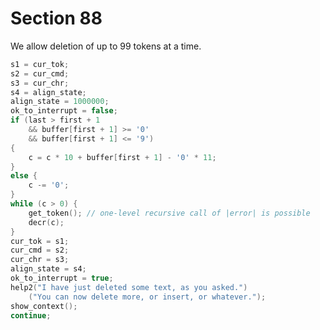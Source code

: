 # Section 88

We allow deletion of up to 99 tokens at a time.

```c << Delete |c - '0'| tokens and |goto continue| >>=
s1 = cur_tok;
s2 = cur_cmd;
s3 = cur_chr;
s4 = align_state;
align_state = 1000000;
ok_to_interrupt = false;
if (last > first + 1
    && buffer[first + 1] >= '0'
    && buffer[first + 1] <= '9')
{
    c = c * 10 + buffer[first + 1] - '0' * 11;
}
else {
    c -= '0';
}
while (c > 0) {
    get_token(); // one-level recursive call of |error| is possible
    decr(c);
}
cur_tok = s1;
cur_cmd = s2;
cur_chr = s3;
align_state = s4;
ok_to_interrupt = true;
help2("I have just deleted some text, as you asked.")
    ("You can now delete more, or insert, or whatever.");
show_context();
continue;
```
